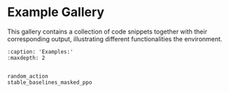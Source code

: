 # Example Gallery

This gallery contains a collection of code snippets together with their corresponding output, illustrating different functionalities the environment.


```{toctree}
:caption: 'Examples:'
:maxdepth: 2


random_action
stable_baselines_masked_ppo
```
